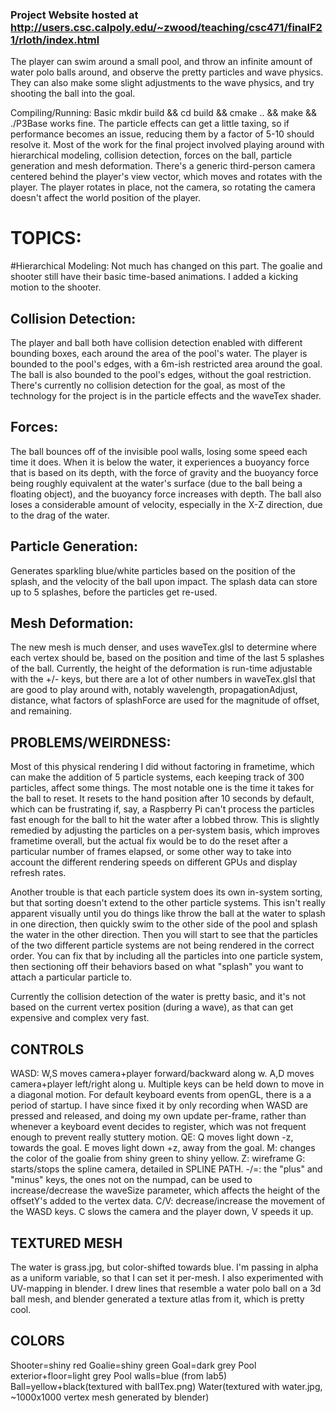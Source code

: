 ### Project Website hosted at http://users.csc.calpoly.edu/~zwood/teaching/csc471/finalF21/rloth/index.html

The player can swim around a small pool, and throw an infinite amount of water polo balls around, and observe the pretty particles and wave physics. They can also make some slight adjustments to the wave physics, and try shooting the ball into the goal.

Compiling/Running: Basic mkdir build && cd build && cmake .. && make && ./P3Base works fine.
The particle effects can get a little taxing, so if performance becomes an issue, reducing them by a factor of 5-10 should resolve it.
Most of the work for the final project involved playing around with hierarchical modeling, collision detection, forces on the ball, particle generation and mesh deformation. There's a generic third-person camera centered behind the player's view vector, which moves and rotates with the player. The player rotates in place, not the camera, so rotating the camera doesn't affect the world position of the player.

# TOPICS:
#Hierarchical Modeling:
Not much has changed on this part. The goalie and shooter still have their basic time-based animations. I added a kicking motion to the shooter.

## Collision Detection:
The player and ball both have collision detection enabled with different bounding boxes, each around the area of the pool's water. The player is bounded to the pool's edges, with a 6m-ish restricted area around the goal. The ball is also bounded to the pool's edges, without the goal restriction. There's currently no collision detection for the goal, as most of the technology for the project is in the particle effects and the waveTex shader.

## Forces:
The ball bounces off of the invisible pool walls, losing some speed each time it does. When it is below the water, it experiences a buoyancy force that is based on its depth, with the force of gravity and the buoyancy force being roughly equivalent at the water's surface (due to the ball being a floating object), and the buoyancy force increases with depth. The ball also loses a considerable amount of velocity, especially in the X-Z direction, due to the drag of the water.

## Particle Generation:
Generates sparkling blue/white particles based on the position of the splash, and the velocity of the ball upon impact. The splash data can store up to 5 splashes, before the particles get re-used.

## Mesh Deformation:
The new mesh is much denser, and uses waveTex.glsl to determine where each vertex should be, based on the position and time of the last 5 splashes of the ball. Currently, the height of the deformation is run-time adjustable with the +/- keys, but there are a lot of other numbers in waveTex.glsl that are good to play around with, notably wavelength, propagationAdjust, distance, what factors of splashForce are used for the magnitude of offset, and remaining.


## PROBLEMS/WEIRDNESS:
Most of this physical rendering I did without factoring in frametime, which can make the addition of 5 particle systems, each keeping track of 300 particles, affect some things. The most notable one is the time it takes for the ball to reset. It resets to the hand position after 10 seconds by default, which can be frustrating if, say, a Raspberry Pi can't process the particles fast enough for the ball to hit the water after a lobbed throw. This is slightly remedied by adjusting the particles on a per-system basis, which improves frametime overall, but the actual fix would be to do the reset after a particular number of frames elapsed, or some other way to take into account the different rendering speeds on different GPUs and display refresh rates.

Another trouble is that each particle system does its own in-system sorting, but that sorting doesn't extend to the other particle systems. This isn't really apparent visually until you do things like throw the ball at the water to splash in one direction, then quickly swim to the other side of the pool and splash the water in the other direction. Then you will start to see that the particles of the two different particle systems are not being rendered in the correct order. You can fix that by including all the particles into one particle system, then sectioning off their behaviors based on what "splash" you want to attach a particular particle to.

Currently the collision detection of the water is pretty basic, and it's not based on the current vertex position (during a wave), as that can get expensive and complex very fast.

## CONTROLS
WASD: 	W,S moves camera+player forward/backward along w.
	 A,D moves camera+player left/right along u.
	Multiple keys can be held down to move in a diagonal motion.
	For default keyboard events from openGL, there is a a period of startup. I have since fixed it by only recording when 	WASD are pressed and released, and doing my own update per-frame, rather than whenever a keyboard event decides 	to register, which was not frequent enough to prevent really stuttery motion.
QE: Q moves light down -z, towards the goal. E moves light down +z, away from the goal.
M: changes the color of the goalie from shiny green to shiny yellow.
Z: wireframe
G: starts/stops the spline camera, detailed in SPLINE PATH.
-/=: the "plus" and "minus" keys, the ones not on the numpad, can be used to increase/decrease the waveSize parameter, which affects the height of the offsetY's added to the vertex data.
C/V: decrease/increase the movement of the WASD keys. C slows the camera and the player down, V speeds it up.



## TEXTURED MESH
The water is grass.jpg, but color-shifted towards blue. I'm passing in alpha as a uniform variable, so that I can set it per-mesh.
I also experimented with UV-mapping in blender. I drew lines that resemble a water polo ball on a 3d ball mesh, and blender  generated a texture atlas from it, which is pretty cool.

## COLORS
Shooter=shiny red
Goalie=shiny green
Goal=dark grey
Pool exterior+floor=light grey
Pool walls=blue (from lab5)
Ball=yellow+black(textured with ballTex.png)
Water(textured with water.jpg, ~1000x1000 vertex mesh generated by blender)
